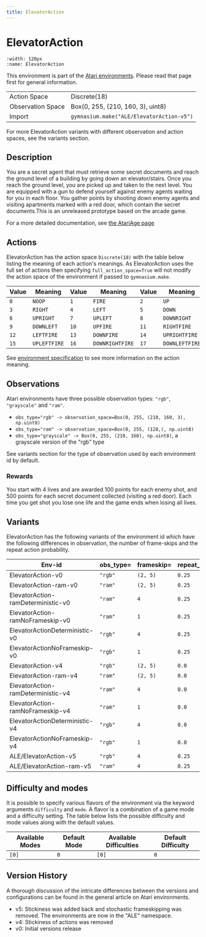```yaml
---
title: ElevatorAction
---
```


# ElevatorAction

```{figure} ../_static/videos/environments/elevator_action.gif
:width: 120px
:name: ElevatorAction
```

This environment is part of the <a href='..'>Atari environments</a>. Please read that page first for general information.

|   |   |
|---|---|
| Action Space | Discrete(18) |
| Observation Space | Box(0, 255, (210, 160, 3), uint8) |
| Import | `gymnasium.make("ALE/ElevatorAction-v5")` |

For more ElevatorAction variants with different observation and action spaces, see the variants section.

## Description

You are a secret agent that must retrieve some secret documents and reach the ground level of a building by going down an elevator/stairs. Once you reach the ground level, you are picked up and taken to the next level. You are equipped with a gun to defend yourself against enemy agents waiting for you in each floor. You gather points by shooting down enemy agents and visiting apartments marked with a red door, which contain the secret documents.This is an unreleased prototype based on the arcade game.

For a more detailed documentation, see [the AtariAge page](https://atariage.com/manual_html_page.php?SoftwareLabelID=1131)

## Actions

ElevatorAction has the action space `Discrete(18)` with the table below listing the meaning of each action's meanings.
As ElevatorAction uses the full set of actions then specifying `full_action_space=True` will not modify the action space of the environment if passed to `gymnasium.make`.

| Value   | Meaning      | Value   | Meaning         | Value   | Meaning        |
|---------|--------------|---------|-----------------|---------|----------------|
| `0`     | `NOOP`       | `1`     | `FIRE`          | `2`     | `UP`           |
| `3`     | `RIGHT`      | `4`     | `LEFT`          | `5`     | `DOWN`         |
| `6`     | `UPRIGHT`    | `7`     | `UPLEFT`        | `8`     | `DOWNRIGHT`    |
| `9`     | `DOWNLEFT`   | `10`    | `UPFIRE`        | `11`    | `RIGHTFIRE`    |
| `12`    | `LEFTFIRE`   | `13`    | `DOWNFIRE`      | `14`    | `UPRIGHTFIRE`  |
| `15`    | `UPLEFTFIRE` | `16`    | `DOWNRIGHTFIRE` | `17`    | `DOWNLEFTFIRE` |

See [environment specification](../env-spec) to see more information on the action meaning.

## Observations

Atari environments have three possible observation types: `"rgb"`, `"grayscale"` and `"ram"`.

- `obs_type="rgb" -> observation_space=Box(0, 255, (210, 160, 3), np.uint8)`
- `obs_type="ram" -> observation_space=Box(0, 255, (128,), np.uint8)`
- `obs_type="grayscale" -> Box(0, 255, (210, 160), np.uint8)`, a grayscale version of the "rgb" type

See variants section for the type of observation used by each environment id by default.

### Rewards

You start with 4 lives and are awarded 100 points for each enemy shot, and 500 points for each
secret document collected (visiting a red door). Each time you get shot you lose one life and the
game ends when losing all lives.

## Variants

ElevatorAction has the following variants of the environment id which have the following differences in observation,
the number of frame-skips and the repeat action probability.

| Env-id                             | obs_type=   | frameskip=   | repeat_action_probability=   |
|------------------------------------|-------------|--------------|------------------------------|
| ElevatorAction-v0                  | `"rgb"`     | `(2, 5)`     | `0.25`                       |
| ElevatorAction-ram-v0              | `"ram"`     | `(2, 5)`     | `0.25`                       |
| ElevatorAction-ramDeterministic-v0 | `"ram"`     | `4`          | `0.25`                       |
| ElevatorAction-ramNoFrameskip-v0   | `"ram"`     | `1`          | `0.25`                       |
| ElevatorActionDeterministic-v0     | `"rgb"`     | `4`          | `0.25`                       |
| ElevatorActionNoFrameskip-v0       | `"rgb"`     | `1`          | `0.25`                       |
| ElevatorAction-v4                  | `"rgb"`     | `(2, 5)`     | `0.0`                        |
| ElevatorAction-ram-v4              | `"ram"`     | `(2, 5)`     | `0.0`                        |
| ElevatorAction-ramDeterministic-v4 | `"ram"`     | `4`          | `0.0`                        |
| ElevatorAction-ramNoFrameskip-v4   | `"ram"`     | `1`          | `0.0`                        |
| ElevatorActionDeterministic-v4     | `"rgb"`     | `4`          | `0.0`                        |
| ElevatorActionNoFrameskip-v4       | `"rgb"`     | `1`          | `0.0`                        |
| ALE/ElevatorAction-v5              | `"rgb"`     | `4`          | `0.25`                       |
| ALE/ElevatorAction-ram-v5          | `"ram"`     | `4`          | `0.25`                       |

## Difficulty and modes

It is possible to specify various flavors of the environment via the keyword arguments `difficulty` and `mode`.
A flavor is a combination of a game mode and a difficulty setting. The table below lists the possible difficulty and mode values
along with the default values.

| Available Modes   | Default Mode   | Available Difficulties   | Default Difficulty   |
|-------------------|----------------|--------------------------|----------------------|
| `[0]`             | `0`            | `[0]`                    | `0`                  |

## Version History

A thorough discussion of the intricate differences between the versions and configurations can be found in the general article on Atari environments.

* v5: Stickiness was added back and stochastic frameskipping was removed. The environments are now in the "ALE" namespace.
* v4: Stickiness of actions was removed
* v0: Initial versions release
